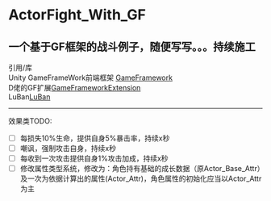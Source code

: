 # ActorFight_With_GF
一个基于GF框架的战斗例子，随便写写。。。持续施工
------------------------------------------------------------
引用/库<br />
Unity GameFrameWork前端框架 [GameFramework](https://github.com/EllanJiang/GameFramework)<br />
D佬的GF扩展[GameFrameworkExtension](https://github.com/FingerCaster/UGFExtensions)<br />
LuBan[LuBan](https://github.com/focus-creative-games/luban)

---

效果类TODO:

- [ ] 每损失10%生命，提供自身5%暴击率，持续x秒
- [ ] 嘲讽，强制攻击自身，持续x秒
- [ ] 每收到一次攻击提供自身1%攻击加成，持续x秒
- [ ] 修改属性类型系统，修改为：角色持有基础的成长数据（原Actor_Base_Attr）及一次为依据计算出的属性(Actor_Attr)，角色属性的初始化应当以Actor_Attr为主
